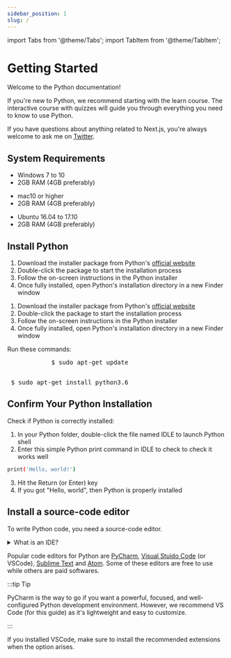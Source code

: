```yaml
---
sidebar_position: 1
slug: /
---
```


import Tabs from '@theme/Tabs';
import TabItem from '@theme/TabItem';

# Getting Started
Welcome to the Python documentation!

If you're new to Python, we recommend starting with the learn course. The interactive course with quizzes will guide you through everything you need to know to use Python.

If you have questions about anything related to Next.js, you're always welcome to ask me on [Twitter](https://twitter.com/kingchuuks).

## System Requirements

<Tabs groupId="operating-systems">
  <TabItem value="win" label="Windows">
    <ul>
        <li> Windows 7 to 10 </li>
        <li> 2GB RAM (4GB preferably) </li>
    </ul>    
  </TabItem>
  <TabItem value="mac" label="macOS">
    <ul>
        <li> mac10 or higher </li>
        <li> 2GB RAM (4GB preferably) </li>
    </ul>
  </TabItem>
  <TabItem value="lin" label="Linux">
    <ul>
        <li> Ubuntu 16.04 to 17.10 </li>
        <li> 2GB RAM (4GB preferably) </li>
    </ul>
  </TabItem>
</Tabs>

## Install Python

<Tabs groupId="install-methods">
  <TabItem value="win" label="Windows">
    <ol>
        <li> Download the installer package from Python's <a href='https://www.python.org/downloads/'>official website</a></li>
        <li> Double-click the package to start the installation process </li>
        <li> Follow the on-screen instructions in the Python installer </li>
        <li> Once fully installed, open Python's installation directory in a new Finder window </li>
    </ol>    
  </TabItem>
  <TabItem value="mac" label="macOS">
    <ol>
        <li> Download the installer package from Python's <a href='https://www.python.org/downloads/'>official website</a></li>
        <li> Double-click the package to start the installation process </li>
        <li> Follow the on-screen instructions in the Python installer </li>
        <li> Once fully installed, open Python's installation directory in a new Finder window </li>
    </ol>    
  </TabItem>
  <TabItem value="lin" label="Linux">     
    <p>Run these commands:</p>
    <div>    
        <pre>
            $ sudo apt-get update                    
        </pre>
    </div>
    <div>
        <pre> $ sudo apt-get install python3.6 </pre>
    </div>
  </TabItem>
</Tabs>

## Confirm Your Python Installation
Check if Python is correctly installed:

1. In your Python folder, double-click the file named IDLE to launch Python shell
2. Enter this simple Python print command in IDLE to check to check it works well
```bash
print('Hello, world!')
```
3. Hit the Return (or Enter) key
4. If you got "Hello, world", then Python is properly installed

## Install a source-code editor
To write Python code, you need a source-code editor. 

<details><summary>What is an IDE?</summary>
<p>
A source-code editor allows you to write and execute code with ease. Most advanced editors come with an in-built terminal for running commands and scripts, as well as extensions to help ypu add features to make development more seamless.

<br />

**Here's a VSCode example:**

<img src="img/vsccode.png"/>
</p>
</details>

Popular code editors for Python are <a href="https://www.jetbrains.com/pycharm/">PyCharm</a>, <a href="https://code.visualstudio.com/">Visual Stuido Code</a> (or VSCode), <a href="https://www.sublimetext.com/3">Sublime Text</a> and <a href="https://www.sublimetext.com/3">Atom</a>. Some of these editors are free to use while others are paid softwares.

:::tip Tip

PyCharm is the way to go if you want a powerful, focused, and well-configured Python development environment. However, we recommend VS Code (for this guide) as it's lightweight and easy to customize.

:::

If you installed VSCode, make sure to install the recommended extensions when the option arises.

